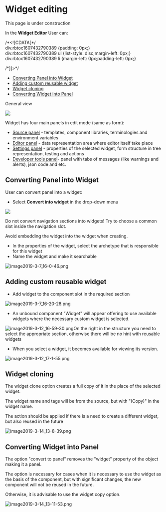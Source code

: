 # Widget editing

This page is under construction

In the **Widget Editor** User can:

/\*&lt;!\[CDATA\[\*/  
div.rbtoc1607432790389 {padding: 0px;}  
div.rbtoc1607432790389 ul {list-style: disc;margin-left: 0px;}  
div.rbtoc1607432790389 li {margin-left: 0px;padding-left: 0px;}  
  
/\*\]\]&gt;\*/

* [Converting Panel into Widget](ehr-forms-widget-editing.md#Widgetediting-ConvertingPanelintoWidget)
* [Adding custom reusable widget ](ehr-forms-widget-editing.md#Widgetediting-Addingcustomreusablewidget)
* [Widget cloning ](ehr-forms-widget-editing.md#Widgetediting-Widgetcloning)
* [Converting Widget into Panel](ehr-forms-widget-editing.md#Widgetediting-ConvertingWidgetintoPanel)

General view

![](../.gitbook/assets/34833973.png)

Widget has four main panels in edit mode \(same as form\):

* [Source panel](../ehr-forms-forms-in-detail/ehr-forms-form-editing/ehr-forms-source-panel.md) - templates, component libraries, terminologies and environment variables
* [Editor panel](../ehr-forms-forms-in-detail/ehr-forms-form-editing/ehr-forms-editor-panel.md) - data representation area where editor itself take place
* [Settings panel](../ehr-forms-forms-in-detail/ehr-forms-form-editing/ehr-forms-settings-panel.md) - properties of the selected widget, form structure in tree representation, testing and actions
* [Developer tools panel](../ehr-forms-forms-in-detail/ehr-forms-form-editing/ehr-forms-developer-tools-panel.md)- panel with tabs of messages \(like warnings and alerts\), json code and etc.

## Converting Panel into Widget <a id="Widgetediting-ConvertingPanelintoWidget"></a>

User can convert panel into a widget:

* Select **Convert into widget** in the drop-down menu

![](../.gitbook/assets/34835329.png)

Do not convert navigation sections into widgets! Try to choose a common slot inside the navigation slot.

Avoid embedding the widget into the widget when creating.

* In the properties of the widget, select the archetype that is responsible for this widget
* Name the widget and make it searchable

![image2019-3-7\_16-0-46.png](../.gitbook/assets/19501101.png)

## Adding custom reusable widget  <a id="Widgetediting-Addingcustomreusablewidget"></a>

* Add widget to the component slot in the required section

![image2019-3-7\_16-20-28.png](../.gitbook/assets/19501103.png)

* An unbound component "Widget" will appear offering to use available widgets where the necessary custom widget is selected.

![image2019-3-12\_16-59-30.png](../.gitbook/assets/19501382.png)On the right in the structure you need to select the appropriate section, otherwise there will be no hint with reusable widgets

* When you select a widget, it becomes available for viewing its version.

![image2019-3-12\_17-1-55.png](../.gitbook/assets/19501385.png)

## Widget cloning  <a id="Widgetediting-Widgetcloning"></a>

The widget clone option creates a full copy of it in the place of the selected widget.

The widget name and tags will be from the source, but with "\(Copy\)" in the widget name.

The action should be applied if there is a need to create a different widget, but also reused in the future

![image2019-3-14\_13-8-39.png](../.gitbook/assets/19501608.png)

## Converting Widget into Panel <a id="Widgetediting-ConvertingWidgetintoPanel"></a>

The option "convert to panel" removes the "widget" property of the object making it a panel.

The option is necessary for cases when it is necessary to use the widget as the basis of the component, but with significant changes, the new component will not be reused in the future.

Otherwise, it is advisable to use the widget copy option.

![image2019-3-14\_13-11-53.png](../.gitbook/assets/19501609.png)

